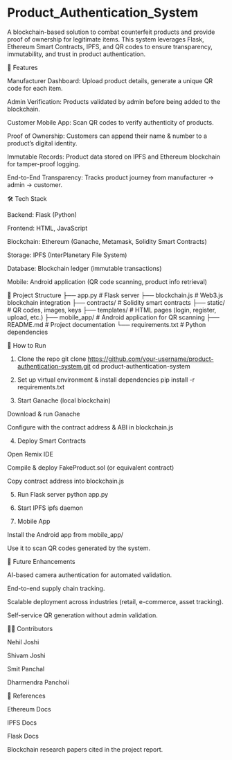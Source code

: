 # Product_Authentication_System
A blockchain-based solution to combat counterfeit products and provide proof of ownership for legitimate items. This system leverages Flask, Ethereum Smart Contracts, IPFS, and QR codes to ensure transparency, immutability, and trust in product authentication.

📌 Features

Manufacturer Dashboard: Upload product details, generate a unique QR code for each item.

Admin Verification: Products validated by admin before being added to the blockchain.

Customer Mobile App: Scan QR codes to verify authenticity of products.

Proof of Ownership: Customers can append their name & number to a product’s digital identity.

Immutable Records: Product data stored on IPFS and Ethereum blockchain for tamper-proof logging.

End-to-End Transparency: Tracks product journey from manufacturer → admin → customer.

🛠️ Tech Stack

Backend: Flask (Python)

Frontend: HTML, JavaScript

Blockchain: Ethereum (Ganache, Metamask, Solidity Smart Contracts)

Storage: IPFS (InterPlanetary File System)

Database: Blockchain ledger (immutable transactions)

Mobile: Android application (QR code scanning, product info retrieval)

📂 Project Structure
├── app.py                # Flask server
├── blockchain.js         # Web3.js blockchain integration
├── contracts/            # Solidity smart contracts
├── static/               # QR codes, images, keys
├── templates/            # HTML pages (login, register, upload, etc.)
├── mobile_app/           # Android application for QR scanning
├── README.md             # Project documentation
└── requirements.txt      # Python dependencies

🚀 How to Run
1. Clone the repo
git clone https://github.com/your-username/product-authentication-system.git
cd product-authentication-system

2. Set up virtual environment & install dependencies
pip install -r requirements.txt

3. Start Ganache (local blockchain)

Download & run Ganache

Configure with the contract address & ABI in blockchain.js

4. Deploy Smart Contracts

Open Remix IDE

Compile & deploy FakeProduct.sol (or equivalent contract)

Copy contract address into blockchain.js

5. Run Flask server
python app.py

6. Start IPFS
ipfs daemon

7. Mobile App

Install the Android app from mobile_app/

Use it to scan QR codes generated by the system.

🔮 Future Enhancements

AI-based camera authentication for automated validation.

End-to-end supply chain tracking.

Scalable deployment across industries (retail, e-commerce, asset tracking).

Self-service QR generation without admin validation.

👨‍💻 Contributors

Nehil Joshi

Shivam Joshi

Smit Panchal

Dharmendra Pancholi

📖 References

Ethereum Docs

IPFS Docs

Flask Docs

Blockchain research papers cited in the project report.
